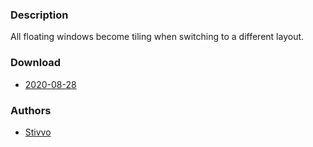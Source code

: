 ### Description
All floating windows become tiling when switching to a different layout.

### Download
- [2020-08-28](https://github.com/djpohly/dwl/compare/main...Stivvo:restoreTiling.patch)

### Authors
- [Stivvo](https://github.com/Stivvo)